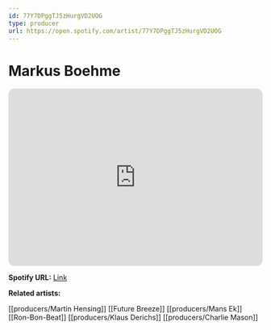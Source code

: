 ```yaml
---
id: 77Y7DPggTJ5zHurgVD2UOG
type: producer
url: https://open.spotify.com/artist/77Y7DPggTJ5zHurgVD2UOG
---
```

# Markus Boehme

<iframe style="border-radius:12px" src="https://open.spotify.com/embed/artist/77Y7DPggTJ5zHurgVD2UOG" width="100%" height="352" frameBorder="0" allowfullscreen="" allow="autoplay; clipboard-write; encrypted-media; fullscreen; picture-in-picture" loading="lazy"></iframe>

**Spotify URL:** [Link](https://open.spotify.com/artist/77Y7DPggTJ5zHurgVD2UOG)

**Related artists:**

[[producers/Martin Hensing]]
[[Future Breeze]]
[[producers/Mans Ek]]
[[Ron-Bon-Beat]]
[[producers/Klaus Derichs]]
[[producers/Charlie Mason]]
